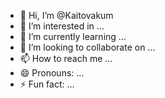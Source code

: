 - 👋 Hi, I’m @Kaitovakum
- 👀 I’m interested in ...
- 🌱 I’m currently learning ...
- 💞️ I’m looking to collaborate on ...
- 📫 How to reach me ...
- 😄 Pronouns: ...
- ⚡ Fun fact: ...

<!---
Kaitomodzz/Kaitomodzz is a ✨ special ✨ repository because its `README.md` (this file) appears on your GitHub profile.
You can click the Preview link to take a look at your changes.
--->
